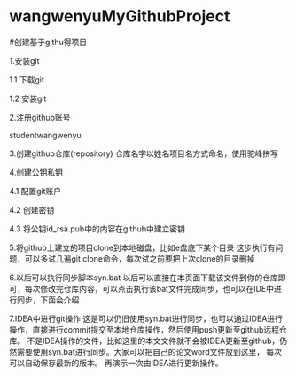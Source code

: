 # wangwenyuMyGithubProject
#创建基于githu得项目

1.安装git

1.1 下载git

1.2 安装git

2.注册github账号

studentwangwenyu

3.创建github仓库(repository)
 仓库名字以姓名项目名方式命名，使用驼峰拼写

4.创建公钥私钥
 
4.1 配置git账户

4.2 创建密钥

4.3 将公钥id_rsa.pub中的内容在github中建立密钥

5.将github上建立的项目clone到本地磁盘，比如e盘底下某个目录
这步执行有问题，可以多试几遍git clone命令，每次试之前要把上次clone的目录删掉

6.以后可以执行同步脚本syn.bat
以后可以直接在本页面下载该文件到你的仓库即可，每次修改完仓库内容，可以点击执行该bat文件完成同步，也可以在IDE中进行同步，下面会介绍

7.IDEA中进行git操作
这是可以仍旧使用syn.bat进行同步，也可以通过IDEA进行操作，直接进行commit提交至本地仓库操作，然后使用push更新至github远程仓库。
不是IDEA操作的文件，比如这里的本文文件就不会被IDEA更新至github，仍然需要使用syn.bat进行同步。大家可以把自己的论文word文件放到这里，
每次可以自动保存最新的版本。 再演示一次由IDEA进行更新操作。

